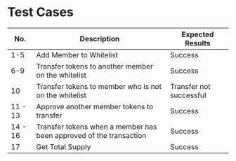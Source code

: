 # Test Cases

| No.     | Description                                                        | Expected Results        |
| ------- | ------------------------------------------------------------------ | ----------------------- |
| 1-5     | Add Member to Whitelist                                            | Success                 |
| 6-9     | Transfer tokens to another member on the whitelist                 | Success                 |
| 10      | Transfer tokens to member who is not on the whitelist              | Transfer not successful |
| 11 - 13 | Approve another member tokens to transfer                          | Success                 |
| 14 - 16 | Transfer tokens when a member has been approved of the transaction | Success                 |
| 17 | Get Total Supply | Success |